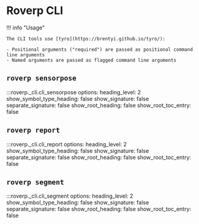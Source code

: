 # Roverp CLI

!!! info "Usage"

    The CLI tools use [tyro](https://brentyi.github.io/tyro/):
    
    - Positional arguments ("required") are passed as positional command line arguments
    - Named arguments are passed as flagged command line arguments

## `roverp sensorpose`

:::roverp._cli.cli_sensorpose
    options:
        heading_level: 2
        show_symbol_type_heading: false
        show_signature: false
        separate_signature: false
        show_root_heading: false
        show_root_toc_entry: false

## `roverp report`

:::roverp._cli.cli_report
    options:
        heading_level: 2
        show_symbol_type_heading: false
        show_signature: false
        separate_signature: false
        show_root_heading: false
        show_root_toc_entry: false

## `roverp segment`

:::roverp._cli.cli_segment
    options:
        heading_level: 2
        show_symbol_type_heading: false
        show_signature: false
        separate_signature: false
        show_root_heading: false
        show_root_toc_entry: false

